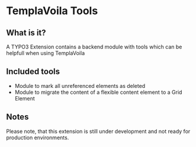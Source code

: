 TemplaVoila Tools
======================

## What is it?

A TYPO3 Extension contains a backend module with tools which can be helpfull when using TemplaVoila

## Included tools

* Module to mark all unreferenced elements as deleted
* Module to migrate the content of a flexible content element to a Grid Element

## Notes

Please note, that this extension is still under development and not ready for production environments.